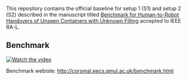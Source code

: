 This repository contains the official baseline for setup 1 (S1) and setup 2 (S2) described in the manuscript titled [Benchmark for Human-to-Robot Handovers of Unseen Containers with Unknown Filling](https://ieeexplore.ieee.org/document/8968407 "AA") accepted to IEEE RA-L. 


## Benchmark
[![Watch the video](http://corsmal.eecs.qmul.ac.uk/benchmark/resources/handover.gif)](http://corsmal.eecs.qmul.ac.uk/benchmark/resources/Benchmark.mp4)



Benchmark webiste: http://corsmal.eecs.qmul.ac.uk/benchmark.html
